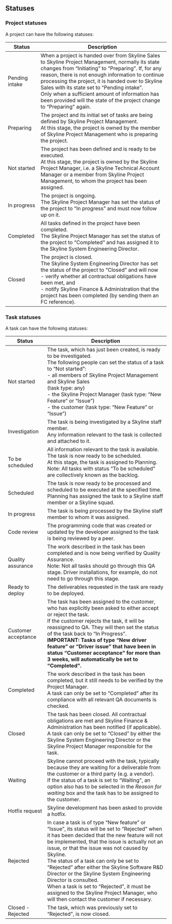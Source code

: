 ## Statuses

### Project statuses

A project can have the following statuses:

| Status         | Description                                                                                                                                                                                                                                                                                                                                                                                                                                            |
|----------------|--------------------------------------------------------------------------------------------------------------------------------------------------------------------------------------------------------------------------------------------------------------------------------------------------------------------------------------------------------------------------------------------------------------------------------------------------------|
| Pending intake | When a project is handed over from Skyline Sales to Skyline Project Management, normally its state changes from “Initiating” to “Preparing”. If, for any reason, there is not enough information to continue processing the project, it is handed over to Skyline Sales with its state set to “Pending intake”.<br> Only when a sufficient amount of information has been provided will the state of the project change to “Preparing" again.          |
| Preparing      | The project and its initial set of tasks are being defined by Skyline Project Management.<br> At this stage, the project is owned by the member of Skyline Project Management who is preparing the project.                                                                                                                                                                                                                                            |
| Not started    | The project has been defined and is ready to be executed.<br> At this stage, the project is owned by the Skyline Project Manager, i.e. a Skyline Technical Account Manager or a member from Skyline Project Management, to whom the project has been assigned.                                                                                                                                                                                         |
| In progress    | The project is ongoing.<br> The Skyline Project Manager has set the status of the project to “In progress” and must now follow up on it.                                                                                                                                                                                                                                                                                                               |
| Completed      | All tasks defined in the project have been completed.<br> The Skyline Project Manager has set the status of the project to “Completed” and has assigned it to the Skyline System Engineering Director.                                                                                                                                                                                                                                                 |
| Closed         | The project is closed.<br> The Skyline System Engineering Director has set the status of the project to “Closed” and will now<br> -  verify whether all contractual obligations have been met, and<br> -  notify Skyline Finance & Administration that the project has been completed (by sending them an FC reference). |

### Task statuses

A task can have the following statuses:

| Status              | Description                                                                                                                                                                                                                                                                                                                                                                                                                                                                                                                                                        |
|---------------------|--------------------------------------------------------------------------------------------------------------------------------------------------------------------------------------------------------------------------------------------------------------------------------------------------------------------------------------------------------------------------------------------------------------------------------------------------------------------------------------------------------------------------------------------------------------------|
| Not started         | The task, which has just been created, is ready to be investigated.<br> The following people can set the status of a task to “Not started”:<br> -  all members of Skyline Project Management and Skyline Sales<br>(task type: any)<br> -  the Skyline Project Manager (task type: “New Feature” or “Issue”)<br> -  the customer (task type: “New Feature” or “Issue”) |
| Investigation       | The task is being investigated by a Skyline staff member.<br> Any information relevant to the task is collected and attached to it.                                                                                                                                                                                                                                                                                                                                                                                                                                |
| To be scheduled     | All information relevant to the task is available. The task is now ready to be scheduled.<br> At this stage, the task is assigned to Planning.<br> Note: All tasks with status “To be scheduled” are collectively known as the backlog.                                                                                                                                                                                                                                                                                                                            |
| Scheduled           | The task is now ready to be processed and scheduled to be executed at the specified time.<br> Planning has assigned the task to a Skyline staff member or a Skyline squad.                                                                                                                                                                                                                                                                                                                                                                                         |
| In progress         | The task is being processed by the Skyline staff member to whom it was assigned.                                                                                                                                                                                                                                                                                                                                                                                                                                                                                   |
| Code review         | The programming code that was created or updated by the developer assigned to the task is being reviewed by a peer.                                                                                                                                                                                                                                                                                                                                                                                                                                                |
| Quality assurance   | The work described in the task has been completed and is now being verified by Quality Assurance.<br> Note: Not all tasks should go through this QA stage. Driver installations, for example, do not need to go through this stage.                                                                                                                                                                                                                                                                                                                                |
| Ready to deploy     | The deliverables requested in the task are ready to be deployed.                                                                                                                                                                                                                                                                                                                                                                                                                                                                                                   |
| Customer acceptance | The task has been assigned to the customer, who has explicitly been asked to either accept or reject the task.<br> If the customer rejects the task, it will be reassigned to QA. They will then set the status of the task back to “In Progress”.<br> **IMPORTANT: Tasks of type “New driver feature” or “Driver issue” that have been in status “Customer acceptance” for more than 3 weeks, will automatically be set to “Completed”.**                                                                                                |
| Completed           | The work described in the task has been completed, but it still needs to be verified by the Project Manager.<br> A task can only be set to “Completed” after its compliance with all relevant QA documents is checked.                                                                                                                                                                                                                                                                                                                                             |
| Closed              | The task has been closed. All contractual obligations are met and Skyline Finance & Administration has been notified (if applicable).<br> A task can only be set to “Closed” by either the Skyline System Engineering Director or the Skyline Project Manager responsible for the task.                                                                                                                                                                                                                                                                            |
| Waiting             | Skyline cannot proceed with the task, typically because they are waiting for a deliverable from the customer or a third party (e.g. a vendor).<br> If the status of a task is set to “Waiting”, an option also has to be selected in the *Reason for waiting* box and the task has to be assigned to the customer.                                                                                                                                                                                                                  |
| Hotfix request      | Skyline development has been asked to provide a hotfix.                                                                                                                                                                                                                                                                                                                                                                                                                                                                                                            |
| Rejected            | In case a task is of type “New feature” or “Issue”, its status will be set to “Rejected” when it has been decided that the new feature will not be implemented, that the issue is actually not an issue, or that the issue was not caused by Skyline.<br> The status of a task can only be set to “Rejected” after either the Skyline Software R&D Director or the Skyline System Engineering Director is consulted.<br> When a task is set to “Rejected”, it must be assigned to the Skyline Project Manager, who will then contact the customer if necessary.    |
| Closed - Rejected   | The task, which was previously set to “Rejected”, is now closed.                                                                                                                                                                                                                                                                                                                                                                                                                                                                                                   |


